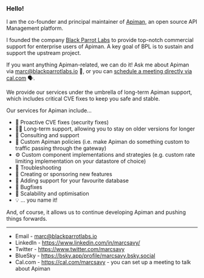 ### Hello!

I am the co-founder and principal maintainer of [Apiman](https://www.github.com/apiman/apiman), an open source API Management platform.

I founded the company [Black Parrot Labs](https://www.blackparrotlabs.io) to provide top-notch commercial support for enterprise users of Apiman. A key goal of BPL is to sustain and support the upstream project.

If you want anything Apiman-related, we can do it! Ask me about Apiman via marc@blackparrotlabs.io 💬, or you can [schedule a meeting directly via cal.com](https://cal.com/marcsavy) 🗣️.

We provide our services under the umbrella of long-term Apiman support, which includes critical CVE fixes to keep you safe and stable.

Our services for Apiman include...
* 🔐 Proactive CVE fixes (security fixes)
* 👴🏻 Long-term support, allowing you to stay on older versions for longer 
* 💼 Consulting and support
* 👷 Custom Apiman policies (i.e. make Apiman do something custom to traffic passing through the gateway)
* ⚙️ Custom component implementations and strategies (e.g. custom rate limiting implementation on your datastore of choice)
* 🔎 Troubleshooting
* 🌱 Creating or sponsoring new features
* 💾 Adding support for your favourite database
* 🐛 Bugfixes
* 🚀 Scalability and optimisation
* 💡 ... you name it!

And, of course, it allows us to continue developing Apiman and pushing things forwards.

----

* Email - marc@blackparrotlabs.io
* LinkedIn - https://www.linkedin.com/in/marcsavy/
* Twitter - https://www.twitter.com/marcsavy
* BlueSky - https://bsky.app/profile/marcsavy.bsky.social
* Cal.com - https://cal.com/marcsavy - you can set up a meeting to talk about Apiman
